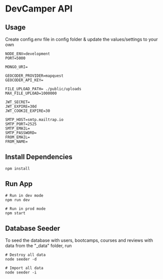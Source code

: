 # DevCamper API

## Usage

Create config.env file in config folder & update the values/settings to your own

```env
NODE_ENV=development
PORT=5000

MONGO_URI=

GEOCODER_PROVIDER=mapquest
GEOCODER_API_KEY=

FILE_UPLOAD_PATH= ./public/uploads
MAX_FILE_UPLOAD=1000000

JWT_SECRET=
JWT_EXPIRE=30d
JWT_COOKIE_EXPIRE=30

SMTP_HOST=smtp.mailtrap.io
SMTP_PORT=2525
SMTP_EMAIL=
SMTP_PASSWORD=
FROM_EMAIL=
FROM_NAME=
```

## Install Dependencies

```
npm install
```

## Run App
```
# Run in dev mode
npm run dev

# Run in prod mode
npm start
```

## Database Seeder

To seed the database with users, bootcamps, courses and reviews with data from the "_data" folder, run

```
# Destroy all data
node seeder -d

# Import all data
node seeder -i
```
